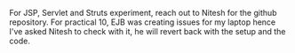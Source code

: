 For JSP, Servlet and Struts experiment, reach out to Nitesh for the github repository.
For practical 10, EJB was creating issues for my laptop hence I've asked Nitesh to check with it, he will revert back with the setup and the code.
